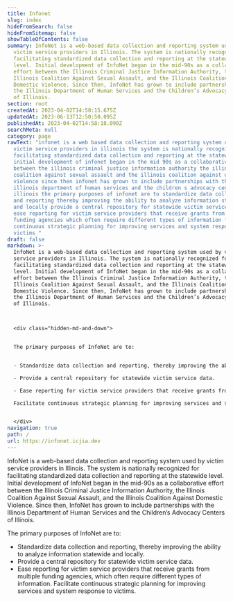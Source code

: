```yaml
---
title: Infonet
slug: index
hideFromSearch: false
hideFromSitemap: false
showTableOfContents: false
summary: InfoNet is a web-based data collection and reporting system used by
  victim service providers in Illinois. The system is nationally recognized for
  facilitating standardized data collection and reporting at the statewide
  level. Initial development of InfoNet began in the mid-90s as a collaborative
  effort between the Illinois Criminal Justice Information Authority, the
  Illinois Coalition Against Sexual Assault, and the Illinois Coalition Against
  Domestic Violence. Since then, InfoNet has grown to include partnerships with
  the Illinois Department of Human Services and the Children’s Advocacy Centers
  of Illinois.
section: root
createdAt: 2023-04-02T14:58:15.675Z
updatedAt: 2023-06-13T12:50:50.095Z
publishedAt: 2023-04-02T14:58:18.090Z
searchMeta: null
category: page
rawText: "infonet is a web based data collection and reporting system used by
  victim service providers in illinois the system is nationally recognized for
  facilitating standardized data collection and reporting at the statewide level
  initial development of infonet began in the mid 90s as a collaborative effort
  between the illinois criminal justice information authority the illinois
  coalition against sexual assault and the illinois coalition against domestic
  violence since then infonet has grown to include partnerships with the
  illinois department of human services and the children s advocacy centers of
  illinois the primary purposes of infonet are to standardize data collection
  and reporting thereby improving the ability to analyze information statewide
  and locally provide a central repository for statewide victim service data
  ease reporting for victim service providers that receive grants from multiple
  funding agencies which often require different types of information facilitate
  continuous strategic planning for improving services and system response to
  victims "
draft: false
markdown: >-
  InfoNet is a web-based data collection and reporting system used by victim
  service providers in Illinois. The system is nationally recognized for
  facilitating standardized data collection and reporting at the statewide
  level. Initial development of InfoNet began in the mid-90s as a collaborative
  effort between the Illinois Criminal Justice Information Authority, the
  Illinois Coalition Against Sexual Assault, and the Illinois Coalition Against
  Domestic Violence. Since then, InfoNet has grown to include partnerships with
  the Illinois Department of Human Services and the Children’s Advocacy Centers
  of Illinois.



  <div class="hidden-md-and-down">


  The primary purposes of InfoNet are to:


  - Standardize data collection and reporting, thereby improving the ability to analyze information statewide and locally.

  - Provide a central repository for statewide victim service data.

  - Ease reporting for victim service providers that receive grants from multiple funding agencies, which often require different types of information.

  Facilitate continuous strategic planning for improving services and system response to victims.


  </div>
navigation: true
path: /
url: https://infonet.icjia.dev
---
```


InfoNet is a web-based data collection and reporting system used by victim service providers in Illinois. The system is nationally recognized for facilitating standardized data collection and reporting at the statewide level. Initial development of InfoNet began in the mid-90s as a collaborative effort between the Illinois Criminal Justice Information Authority, the Illinois Coalition Against Sexual Assault, and the Illinois Coalition Against Domestic Violence. Since then, InfoNet has grown to include partnerships with the Illinois Department of Human Services and the Children’s Advocacy Centers of Illinois.


<div class="hidden-md-and-down">

The primary purposes of InfoNet are to:

- Standardize data collection and reporting, thereby improving the ability to analyze information statewide and locally.
- Provide a central repository for statewide victim service data.
- Ease reporting for victim service providers that receive grants from multiple funding agencies, which often require different types of information.
Facilitate continuous strategic planning for improving services and system response to victims.

</div>
